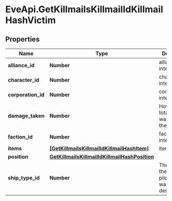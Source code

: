 # EveApi.GetKillmailsKillmailIdKillmailHashVictim

## Properties
Name | Type | Description | Notes
------------ | ------------- | ------------- | -------------
**alliance_id** | **Number** | alliance_id integer | [optional] 
**character_id** | **Number** | character_id integer | [optional] 
**corporation_id** | **Number** | corporation_id integer | [optional] 
**damage_taken** | **Number** | How much total damage was taken by the victim  | 
**faction_id** | **Number** | faction_id integer | [optional] 
**items** | [**[GetKillmailsKillmailIdKillmailHashItem]**](GetKillmailsKillmailIdKillmailHashItem.md) | items array | [optional] 
**position** | [**GetKillmailsKillmailIdKillmailHashPosition**](GetKillmailsKillmailIdKillmailHashPosition.md) |  | [optional] 
**ship_type_id** | **Number** | The ship that the victim was piloting and was destroyed  | 


